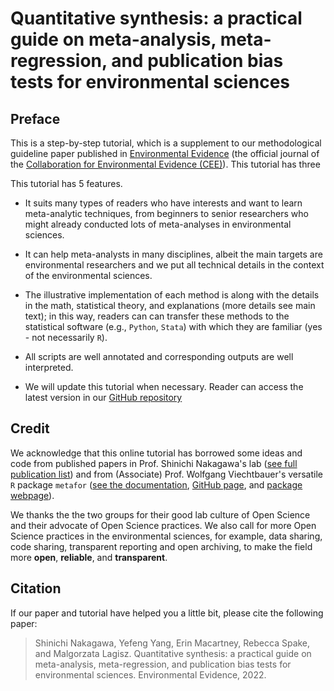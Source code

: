 # Quantitative synthesis: a practical guide on meta-analysis, meta-regression, and publication bias tests for environmental sciences


## Preface

This is a step-by-step tutorial, which is a supplement to our methodological guideline paper published in [Environmental Evidence](https://environmentalevidencejournal.biomedcentral.com/) (the official journal of the [Collaboration for Environmental Evidence (CEE)](https://environmentalevidence.org/)). This tutorial has three 

This tutorial has 5 features.

- It suits many types of readers who have interests and want to learn meta-analytic techniques, from beginners to senior researchers who might already conducted lots of meta-analyses in environmental sciences.

- It can help meta-analysts in many disciplines, albeit the main targets are environmental researchers and we put all technical details in the context of the environmental sciences.

- The illustrative implementation of each method is along with the details in the math, statistical theory, and explanations (more details see main text); in this way, readers can can transfer these methods to the statistical software (e.g., `Python`, `Stata`) with which they are familiar (yes - not necessarily `R`).

- All scripts are well annotated and corresponding outputs are well interpreted.

- We will update this tutorial when necessary. Reader can access the latest version in our [GitHub repository](https://github.com/itchyshin/Meta-analysis_tutorial) 

## Credit

We acknowledge that this online tutorial has borrowed some ideas and code from published papers in Prof. Shinichi Nakagawa's lab ([see full publication list](http://www.i-deel.org/publications.html)) and from  (Associate) Prof. Wolfgang Viechtbauer's versatile `R` package `metafor` ([see the documentation](https://wviechtb.github.io/metafor/), [GitHub page](https://github.com/cran/metafor), and [package webpage](https://www.metafor-project.org/)). 

We thanks the the two groups for their good lab culture of Open Science and their advocate of Open Science practices. We also call for more Open Science practices in the environmental sciences, for example, data sharing, code sharing, transparent reporting and open archiving, to make the field more **open**, **reliable**, and **transparent**.

## Citation

If our paper and tutorial have helped you a little bit, please cite the following paper:

> Shinichi Nakagawa, Yefeng Yang, Erin Macartney, Rebecca Spake, and Malgorzata Lagisz. Quantitative synthesis: a practical guide on meta-analysis, meta-regression, and publication bias tests for environmental sciences. Environmental Evidence, 2022. 
